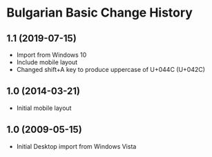 Bulgarian Basic Change History
====================

1.1 (2019-07-15)
----------------
* Import from Windows 10
* Include mobile layout
* Changed shift+A key to produce uppercase of U+044C (U+042C)

1.0 (2014-03-21)
----------------
* Initial mobile layout

1.0 (2009-05-15)
----------------------
* Initial Desktop import from Windows Vista
